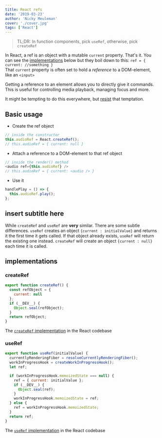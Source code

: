 ```yaml
---
title: React refs
date: '2019-03-23'
author: 'Nicky Meuleman'
cover: './cover.jpg'
tags: ['React']
---
```


<!-- Cover photo of two reference monitors. A funny joke, as you will undoubtedly agree. -->

> TL;DR: In function components, pick `useRef`, otherwise, pick `createRef`

In React, a ref is an object with a mutable `current` property.
That's it. You can see the [implementations](#implementations) below but they boil down to this: `ref = { current: //something }`  
That `current` property is often set to hold a _reference_ to a DOM-element, like an `<input>`

Getting a reference to an element allows you to directly give it commands.
This is useful for controlling media playback, managing focus and more.

It might be tempting to do this everywhere, but [resist](https://reactjs.org/docs/refs-and-the-dom.html#dont-overuse-refs) that temptation.

## Basic usage

- Create the ref object

```js
// inside the constructor
this.audioRef = React.createRef();
// this.audioRef = { current: null }
```

- Attach a reference to a DOM-element to that ref object

```js
// inside the render() method
<audio ref={this.audioRef} />
// this.audioRef = { current: <audio /> }
```

- Use it

```js
handlePlay = () => {
  this.audioRef.play();
};
```

## insert subtitle here

While `createRef` and `useRef` are **very** similar. There are some subtle differences.
`useRef` creates an object `{current : initialValue}` and returns it the first time it gets called. If that object already exists, `useRef` will return the existing one instead.
`createRef` will create an object `{current : null}` each time it is called.

## implementations

### createRef

```js
export function createRef() {
  const refObject = {
    current: null
  };
  if (__DEV__) {
    Object.seal(refObject);
  }
  return refObject;
}
```

The [`createRef` implementation](https://github.com/facebook/react/blob/f33e5790b83dc1ae41b2b7d59d53420e7c8383aa/packages/react/src/ReactCreateRef.js) in the React codebase

### useRef

```js
export function useRef(initialValue) {
  currentlyRenderingFiber = resolveCurrentlyRenderingFiber();
  workInProgressHook = createWorkInProgressHook();
  let ref;

  if (workInProgressHook.memoizedState === null) {
    ref = { current: initialValue };
    if (__DEV__) {
      Object.seal(ref);
    }
    workInProgressHook.memoizedState = ref;
  } else {
    ref = workInProgressHook.memoizedState;
  }
  return ref;
}
```

The [`useRef` implementation](https://github.com/facebook/react/blob/8482cbe22d1a421b73db602e1f470c632b09f693/packages/react-reconciler/src/ReactFiberHooks.js#L500-L515) in the React codebase
